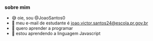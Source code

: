 ### sobre mim
- 😅 oie, sou @JoaoSantos0
- :moyai: meu e-mail de estudante é joao.victor.santos24@escola.pr.gov.br
- 👀 quero aprender a programar
- 👾 estou aprendendo a linguagem Javascript
<!---
JoaoSantos0/JoaoSantos0 is a ✨ special ✨ repository because its `README.md` (this file) appears on your GitHub profile.
You can click the Preview link to take a look at your changes.
--->
